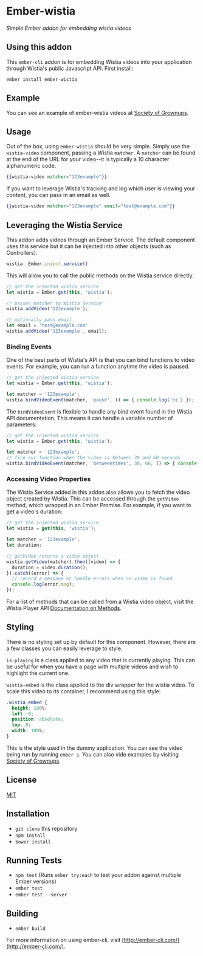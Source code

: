 # Ember-wistia
*Simple Ember addon for embedding wistia videos*

## Using this addon

This `ember-cli` addon is for embedding Wistia videos into your application through Wistia's public Javascript API.
First install:

```
ember install ember-wistia
```

## Example
You can see an example of ember-wistia videos at [Society of Grownups](https://www.societyofgrownups.com/online-classes).

## Usage
Out of the box, using `ember-wistia` should be very simple.
Simply use the `wistia-video` component, passing a Wistia `matcher`.
A `matcher` can be found at the end of the URL for your video--it is typically a 10 character alphanumeric code.

```handlebars
{{wistia-video matcher="123example"}}
```

If you want to leverage Wistia's tracking and log which user is viewing your content, you can pass in an email as well.

```handlebars
{{wistia-video matcher="123example" email="test@example.com"}}
```

## Leveraging the Wistia Service
This addon adds videos through an Ember Service.
The default component uses this service but it can be injected into other objects (such as Controllers).

```javascript
wistia: Ember.inject.service()
```

This will allow you to call the public methods on the Wistia service directly.

```javascript
// get the injected wistia service
let wistia = Ember.get(this, 'wistia');

// passes matcher to Wistia Service
wistia.addVideo('123example');

// optionally pass email
let email = 'test@example.com'
wistia.addVideo('123example', email);
```

### Binding Events
One of the best parts of Wistia's API is that you can bind functions to video events.
For example, you can run a function anytime the video is paused.

```javascript
// get the injected wistia service
let wistia = Ember.get(this, 'wistia');

let matcher = '123example';
wistia.bindVideoEvent(matcher, 'pause', () => { console.log('hi') });
```

The `bindVideoEvent` is flexible to handle any bind event found in the Wistia API documentation.
This means it can handle a variable number of parameters:

```javascript
// get the injected wistia service
let wistia = Ember.get(this, 'wistia');

let matcher = '123example';
// fire our function when the video is between 30 and 60 seconds
wistia.bindVideoEvent(matcher, 'betweentimes', 30, 60, () => { console.log('hi') });
```

### Accessing Video Properties
The Wistia Service added in this addon also allows you to fetch the video object created by Wistia.
This can be accessed through the `getVideo` method, which wrapped in an Ember Promise.
For example, if you want to get a video's duration:

```javascript
// get the injected wistia service
let wistia = get(this, 'wistia');

let matcher = '123example';
let duration;

// getVideo returns a video object
wistia.getVideo(matcher).then((video) => {
  duration = video.duration();
}).catch((error) => {
  // record a message or handle errors when no video is found
  console.log(error.msg);
});
```

For a list of methods that can be called from a Wistia video object, visit the Wistia Player API [Documentation on Methods](https://wistia.com/doc/player-api#methods).

## Styling
There is no styling set up by default for this component.
However, there are a few classes you can easily leverage to style.

`is-playing` is a class applied to any video that is currently playing.
This can be useful for when you have a page with multiple videos and wish to highlight the current one.

`wistia-embed` is the class applied to the div wrapper for the wistia video.
To scale this video to its container, I recommend using this style:

```css
.wistia_embed {
  height: 100%;
  left: 0;
  position: absolute;
  top: 0;
  width: 100%;
}
```

This is the style used in the dummy application.
You can see the video being run by running `ember s`.
You can also vide examples by visiting [Society of Grownups](https://www.societyofgrownups.com/online-classes).

## License
[MIT](LICENSE.md)

## Installation

* `git clone` this repository
* `npm install`
* `bower install`

## Running Tests

* `npm test` (Runs `ember try:each` to test your addon against multiple Ember versions)
* `ember test`
* `ember test --server`

## Building

* `ember build`

For more information on using ember-cli, visit [http://ember-cli.com/](http://ember-cli.com/).

